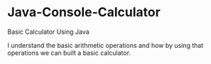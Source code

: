 # Java-Console-Calculator
Basic Calculator Using Java

I understand the basic arithmetic operations and how by using that operations we can built a basic calculator.
